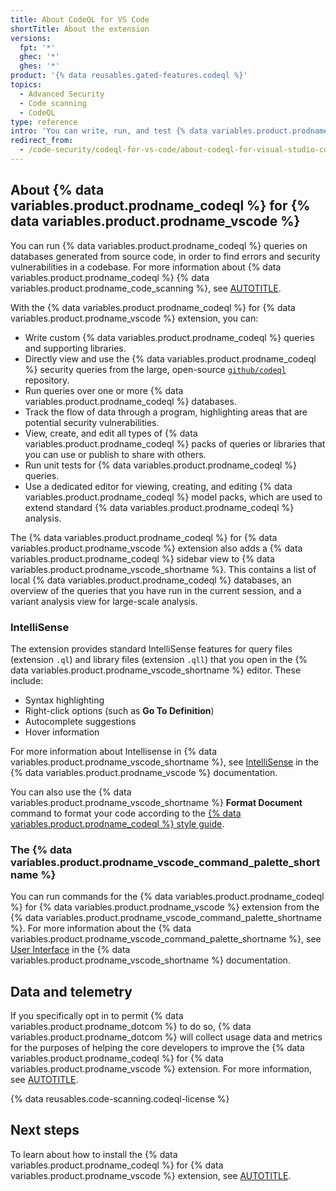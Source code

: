 ```yaml
---
title: About CodeQL for VS Code
shortTitle: About the extension
versions:
  fpt: '*'
  ghec: '*'
  ghes: '*'
product: '{% data reusables.gated-features.codeql %}'
topics:
  - Advanced Security
  - Code scanning
  - CodeQL
type: reference
intro: 'You can write, run, and test {% data variables.product.prodname_codeql %} queries inside {% data variables.product.prodname_vscode %} with the {% data variables.product.prodname_codeql %} extension.'
redirect_from:
  - /code-security/codeql-for-vs-code/about-codeql-for-visual-studio-code
---
```


## About {% data variables.product.prodname_codeql %} for {% data variables.product.prodname_vscode %}

You can run {% data variables.product.prodname_codeql %} queries on databases generated from source code, in order to find errors and security vulnerabilities in a codebase. For more information about {% data variables.product.prodname_codeql %} {% data variables.product.prodname_code_scanning %}, see [AUTOTITLE](/code-security/code-scanning/introduction-to-code-scanning/about-code-scanning-with-codeql).

With the {% data variables.product.prodname_codeql %} for {% data variables.product.prodname_vscode %} extension, you can:

* Write custom {% data variables.product.prodname_codeql %} queries and supporting libraries.
* Directly view and use the {% data variables.product.prodname_codeql %} security queries from the large, open-source [`github/codeql`](https://github.com/github/codeql) repository.
* Run queries over one or more {% data variables.product.prodname_codeql %} databases.
* Track the flow of data through a program, highlighting areas that are potential security vulnerabilities.
* View, create, and edit all types of {% data variables.product.prodname_codeql %} packs of queries or libraries that you can use or publish to share with others.
* Run unit tests for {% data variables.product.prodname_codeql %} queries.
* Use a dedicated editor for viewing, creating, and editing {% data variables.product.prodname_codeql %} model packs, which are used to extend standard {% data variables.product.prodname_codeql %} analysis.

The {% data variables.product.prodname_codeql %} for {% data variables.product.prodname_vscode %} extension also adds a {% data variables.product.prodname_codeql %} sidebar view to {% data variables.product.prodname_vscode_shortname %}. This contains a list of local {% data variables.product.prodname_codeql %} databases, an overview of the queries that you have run in the current session, and a variant analysis view for large-scale analysis.

### IntelliSense

The extension provides standard IntelliSense features for query files (extension `.ql`) and library files (extension `.qll`) that you open in the {% data variables.product.prodname_vscode_shortname %} editor. These include:

* Syntax highlighting
* Right-click options (such as **Go To Definition**)
* Autocomplete suggestions
* Hover information

For more information about Intellisense in {% data variables.product.prodname_vscode_shortname %}, see [IntelliSense](https://code.visualstudio.com/docs/editor/intellisense) in the {% data variables.product.prodname_vscode %} documentation.

You can also use the {% data variables.product.prodname_vscode_shortname %} **Format Document** command to format your code according to the [{% data variables.product.prodname_codeql %} style guide](https://github.com/github/codeql/blob/main/docs/ql-style-guide.md).

### The {% data variables.product.prodname_vscode_command_palette_shortname %}

You can run commands for the {% data variables.product.prodname_codeql %} for {% data variables.product.prodname_vscode %} extension from the {% data variables.product.prodname_vscode_command_palette_shortname %}. For more information about the {% data variables.product.prodname_vscode_command_palette_shortname %}, see [User Interface](https://code.visualstudio.com/docs/getstarted/userinterface#_command-palette) in the {% data variables.product.prodname_vscode_shortname %} documentation.

## Data and telemetry

If you specifically opt in to permit {% data variables.product.prodname_dotcom %} to do so, {% data variables.product.prodname_dotcom %} will collect usage data and metrics for the purposes of helping the core developers to improve the {% data variables.product.prodname_codeql %} for {% data variables.product.prodname_vscode %} extension. For more information, see [AUTOTITLE](/code-security/codeql-for-vs-code/using-the-advanced-functionality-of-the-codeql-for-vs-code-extension/telemetry-in-codeql-for-visual-studio-code).

{% data reusables.code-scanning.codeql-license %}

## Next steps

To learn about how to install the {% data variables.product.prodname_codeql %} for {% data variables.product.prodname_vscode %} extension, see [AUTOTITLE](/code-security/codeql-for-vs-code/getting-started-with-codeql-for-vs-code/installing-codeql-for-vs-code).
